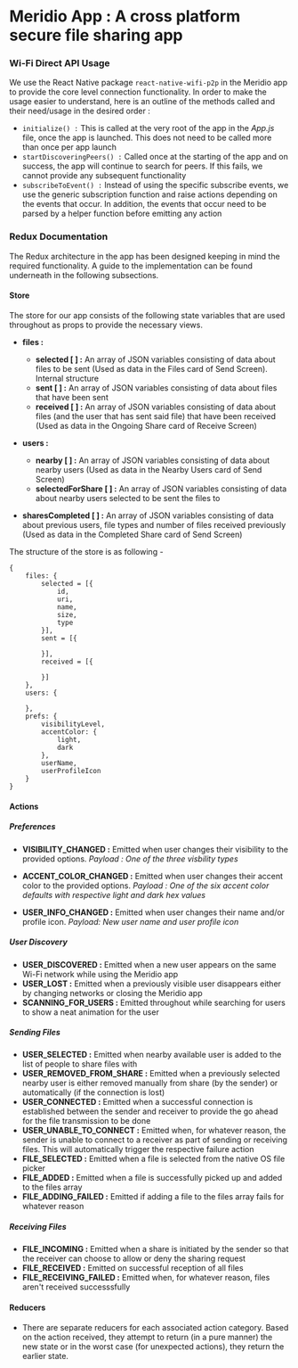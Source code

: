 # Meridio App : A cross platform secure file sharing app

### Wi-Fi Direct API Usage 

We use the React Native package ```react-native-wifi-p2p``` in the Meridio app to provide the core level connection functionality. In order to make the usage easier to understand, here is an outline of the methods called and their need/usage in the desired order : 
* ```initialize() :``` This is called at the very root of the app in the *App.js* file, once the app is launched. This does not need to be called more than once per app launch
* ```startDiscoveringPeers() :```  Called once at the starting of the app and on success, the app will continue to search for peers. If this fails, we cannot provide any subsequent functionality
* ```subscribeToEvent() :``` Instead of using the specific subscribe events, we use the generic subscription function and raise actions depending on the events that occur. In addition, the events that occur need to be parsed by a helper function before emitting any action


### Redux Documentation

The Redux architecture in the app has been designed keeping in mind the required functionality. A guide to the implementation can be found underneath in the following subsections.

#### Store
The store for our app consists of the following state variables that are used throughout as props to provide the necessary views. 

* **files :** 
    * **selected [ ] :** An array of JSON variables consisting of data about files to be sent (Used as data in the Files card of Send Screen). Internal structure 
    * **sent [ ] :** An array of JSON variables consisting of data about files that have been sent
    * **received [ ] :** An array of JSON variables consisting of data about files (and the user that has sent said file) that have been received (Used as data in the Ongoing Share card of Receive Screen)

* **users :** 
    * **nearby [ ] :** An array of JSON variables consisting of data about nearby users (Used as data in the Nearby Users card of Send Screen)
    * **selectedForShare [ ] :** An array of JSON variables consisting of data about nearby users selected to be sent the files to

* **sharesCompleted [ ] :** An array of JSON variables consisting of data about previous users, file types and number of files received previously (Used as data in the Completed Share card of Send Screen)

The structure of the store is as following - 
```
{
    files: {
        selected = [{
            id,
            uri,
            name,
            size,
            type
        }],
        sent = [{

        }],
        received = [{

        }]
    },
    users: {

    },
    prefs: {
        visibilityLevel,
        accentColor: {
            light,
            dark
        },
        userName,
        userProfileIcon
    }
}
```
#### Actions

##### Preferences 

* **VISIBILITY_CHANGED :** Emitted when user changes their visibility to the provided options. *Payload : One of the three visbility types*

* **ACCENT_COLOR_CHANGED :** Emitted when user changes their accent color to the provided options. *Payload : One of the six accent color defaults with respective light and dark hex values*

* **USER_INFO_CHANGED :** Emitted when user changes their name and/or profile icon. *Payload: New user name and user profile icon*


##### User Discovery

* **USER_DISCOVERED :** Emitted when a new user appears on the same Wi-Fi network while using the Meridio app
* **USER_LOST :** Emitted when a previously visible user disappears either by changing networks or closing the Meridio app
* **SCANNING_FOR_USERS :** Emitted throughout while searching for users to show a neat animation for the user

##### Sending Files 

* **USER_SELECTED :** Emitted when nearby available user is added to the list of people to share files with
* **USER_REMOVED_FROM_SHARE :** Emitted when a previously selected nearby user is either removed manually from share (by the sender) or automatically (if the connection is lost)
* **USER_CONNECTED :** Emitted when a successful connection is established between the sender and receiver to provide the go ahead for the file transmission to be done
* **USER_UNABLE_TO_CONNECT :** Emitted when, for whatever reason, the sender is unable to connect to a receiver as part of sending or receiving files. This will automatically trigger the respective failure action
* **FILE_SELECTED :** Emitted when a file is selected from the native OS file picker
* **FILE_ADDED :** Emitted when a file is successfully picked up and added to the files array
* **FILE_ADDING_FAILED :** Emitted if adding a file to the files array fails for whatever reason

##### Receiving Files 

* **FILE_INCOMING :** Emitted when a share is initiated by the sender so that the receiver can choose to allow or deny the sharing request
* **FILE_RECEIVED :** Emitted on successful reception of all files 
* **FILE_RECEIVING_FAILED :** Emitted when, for whatever reason, files aren't received successsfully

#### Reducers

* There are separate reducers for each associated action category. Based on the action received, they attempt to return (in a pure manner) the new state or in the worst case (for unexpected actions), they return the earlier state.